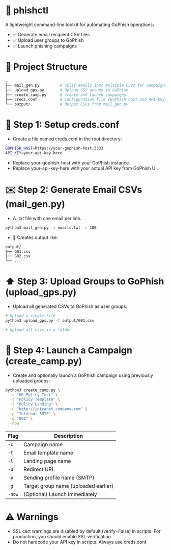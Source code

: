 # 📧 phishctl

A lightweight command-line toolkit for automating GoPhish operations:

- ✅ Generate email recipient CSV files
- ✅ Upload user groups to GoPhish
- ✅ Launch phishing campaigns

# 📁 Project Structure

```bash
.
├── mail_gen.py         # Split emails into multiple CSVs for campaigns
├── upload_gps.py       # Upload CSV groups to GoPhish
├── create_camp.py      # Create and launch campaigns
├── creds.conf          # Configuration file (GoPhish host and API key)
└── output/             # Output CSVs from mail_gen.py
```

# 🔐 Step 1: Setup creds.conf

- Create a file named creds.conf in the root directory:

```bash
GOPHISH_HOST=https://your-gophish-host:3333
API_KEY=your-api-key-here
```

- Replace your-gophish-host with your GoPhish instance.
- Replace your-api-key-here with your actual API key from GoPhish UI.

# ✉️ Step 2: Generate Email CSVs (mail_gen.py)

- A .txt file with one email per line.

```bash
python3 mail_gen.py -i emails.txt -c 100
```

- 📂 Creates output like:

```txt
output/
├── G01.csv
├── G02.csv
└── ...
```

# ⬆️ Step 3: Upload Groups to GoPhish (upload_gps.py)

- Upload all generated CSVs to GoPhish as user groups:

```bash
# Upload a single file
python3 upload_gps.py -f output/G01.csv

# Upload all csvs in a folder
```

# 🎯 Step 4: Launch a Campaign (create_camp.py)

- Create and optionally launch a GoPhish campaign using previously uploaded groups:

```bash
python3 create_camp.py \
  -c "HR Policy Test" \
  -t "Policy Template" \
  -l "Policy Landing" \
  -u "http://intranet.company.com" \
  -p "Internal SMTP" \
  -g "G01" \
  -now
```

| Flag   | Description                          |
| ------ | ------------------------------------ |
| `-c`   | Campaign name                        |
| `-t`   | Email template name                  |
| `-l`   | Landing page name                    |
| `-u`   | Redirect URL                         |
| `-p`   | Sending profile name (SMTP)          |
| `-g`   | Target group name (uploaded earlier) |
| `-now` | (Optional) Launch immediately        |

# ⚠️ Warnings

- SSL cert warnings are disabled by default (verify=False) in scripts. For production, you should enable SSL verification.
- Do not hardcode your API key in scripts. Always use creds.conf.
